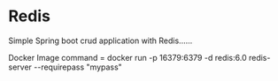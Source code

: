 # Redis
Simple Spring boot crud application with Redis......


Docker Image command = docker run -p 16379:6379 -d redis:6.0 redis-server --requirepass "mypass"
